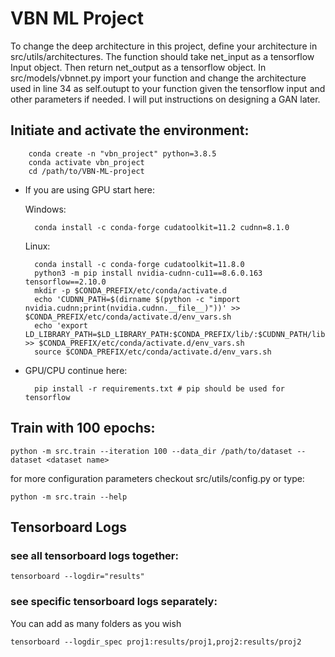 # VBN ML Project

To change the deep architecture in this project,
define your architecture in src/utils/architectures.
The function should take net_input as a tensorflow Input object.
Then return net_output as a tensorflow object. 
In src/models/vbnnet.py import your function and change the architecture used in
line 34 as self.outupt to your function given the tensorflow input 
and other parameters if needed.
I will put instructions on designing a GAN later.

## Initiate and activate the environment: 

        conda create -n "vbn_project" python=3.8.5
        conda activate vbn_project
        cd /path/to/VBN-ML-project

- If you are using GPU start here:
  
  Windows:

        conda install -c conda-forge cudatoolkit=11.2 cudnn=8.1.0

  Linux:
  
        conda install -c conda-forge cudatoolkit=11.8.0
        python3 -m pip install nvidia-cudnn-cu11==8.6.0.163 tensorflow==2.10.0
        mkdir -p $CONDA_PREFIX/etc/conda/activate.d
        echo 'CUDNN_PATH=$(dirname $(python -c "import nvidia.cudnn;print(nvidia.cudnn.__file__)"))' >> $CONDA_PREFIX/etc/conda/activate.d/env_vars.sh
        echo 'export LD_LIBRARY_PATH=$LD_LIBRARY_PATH:$CONDA_PREFIX/lib/:$CUDNN_PATH/lib' >> $CONDA_PREFIX/etc/conda/activate.d/env_vars.sh
        source $CONDA_PREFIX/etc/conda/activate.d/env_vars.sh

- GPU/CPU continue here:
  
        pip install -r requirements.txt # pip should be used for tensorflow


## Train with 100 epochs:

    python -m src.train --iteration 100 --data_dir /path/to/dataset --dataset <dataset name>

for more configuration parameters checkout src/utils/config.py or type:

    python -m src.train --help

## Tensorboard Logs
### see all tensorboard logs together:

    tensorboard --logdir="results"

### see specific tensorboard logs separately:

You can add as many folders as you wish

    tensorboard --logdir_spec proj1:results/proj1,proj2:results/proj2
